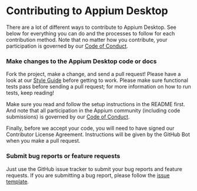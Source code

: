 # Contributing to Appium Desktop

There are a lot of different ways to contribute to Appium Desktop. See below for
everything you can do and the processes to follow for each contribution method.
Note that no matter how you contribute, your participation is governed by our
[Code of Conduct](CONDUCT.md).

### Make changes to the Appium Desktop code or docs

Fork the project, make a change, and send a pull request! Please have a look at
our [Style Guide](https://github.com/appium/appium/blob/master/docs/en/contributing-to-appium/style-guide-2.0.md) before
getting to work.  Please make sure functional tests pass before
sending a pull request; for more information on how to run tests, keep reading!

Make sure you read and follow the setup instructions in the README first. And note
that all participation in the Appium community (including code submissions) is
governed by our [Code of Conduct](CONDUCT.md). 

Finally, before we accept your code, you will need to have signed our Contributor License Agreement.
Instructions will be given by the GitHub Bot when you make a pull request.

### Submit bug reports or feature requests

Just use the GitHub issue tracker to submit your bug reports and feature
requests. If you are submitting a bug report, please follow the [issue template](https://github.com/appium/appium-desktop/issues/new).